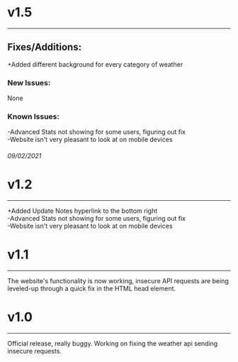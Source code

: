# v1.5
--------------------------------------
## Fixes/Additions:  
+Added different background for every category of weather

### New Issues:  
None

### Known Issues:  
-Advanced Stats not showing for some users, figuring out fix  
-Website isn't very pleasant to look at on mobile devices

###### 09/02/2021


# v1.2
--------------------------------------
+Added Update Notes hyperlink to the bottom right  
-Advanced Stats not showing for some users, figuring out fix  
-Website isn't very pleasant to look at on mobile devices



# v1.1
--------------------------------------
The website's functionality is now working, insecure API requests are being leveled-up through a quick fix in the HTML head element.



# v1.0
--------------------------------------

Official release, really buggy. Working on fixing the weather api sending insecure requests.
